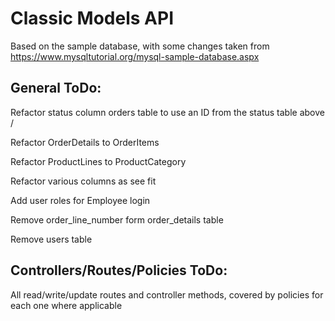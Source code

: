 # Classic Models API

Based on the sample database, with some changes taken from https://www.mysqltutorial.org/mysql-sample-database.aspx

## General ToDo:


Refactor status column orders table to use an ID from the status table above /

Refactor OrderDetails to OrderItems

Refactor ProductLines to ProductCategory

Refactor various columns as see fit

Add user roles for Employee login

Remove order_line_number form order_details table

Remove users table

## Controllers/Routes/Policies ToDo:

All read/write/update routes and controller methods, covered by policies for each one where applicable

